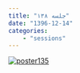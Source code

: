 ```yaml
---
title: "جلسه ۱۳۸"
date: "1396-12-14"
categories:
    - "sessions"
---
```

[![poster135](../../img/poster138.jpg)](../../img/poster138.jpg)